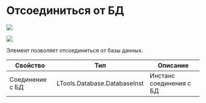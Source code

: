 # Отсоединиться от БД

![](<../../../../.gitbook/assets/image (100) (1) (1) (1) (1).png>)

![](<../../../../.gitbook/assets/отсоединиться от бд.png>)

Элемент позволяет отсоединиться от базы данных.

| Свойство            | Тип                                 | Описание                                                                                                                |
| ------------------- | ----------------------------------- | ----------------------------------------------------------------------------------------------------------------------- |
| Соединение с БД     | LTools.Database.DatabaseInst        | Инстанс соединения с БД
  
